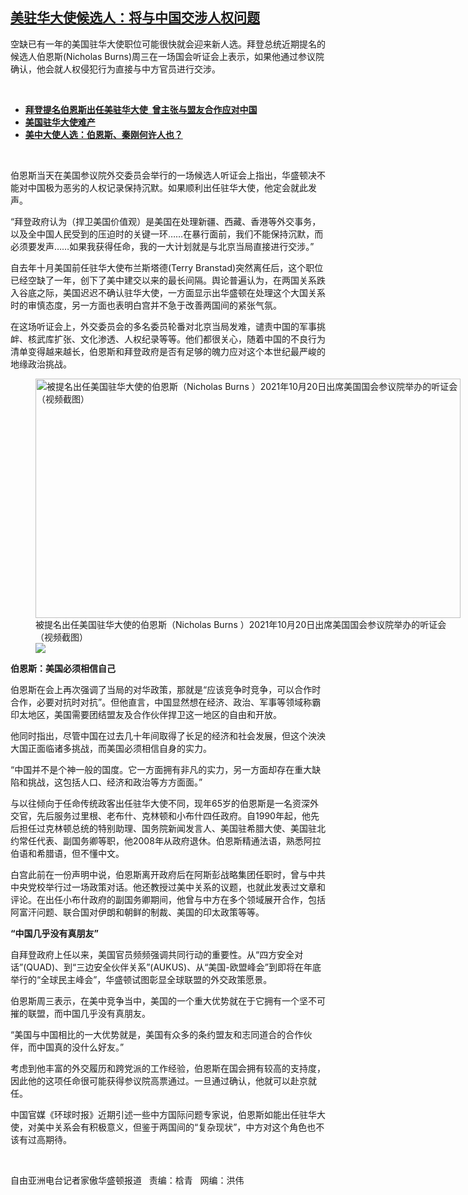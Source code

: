 <!--1634760540000-->
[美驻华大使候选人：将与中国交涉人权问题](https://www.rfa.org/mandarin/yataibaodao/junshiwaijiao/hc-10202021101137.html)
------

<p></p><p>空缺已有一年的美国驻华大使职位可能很快就会迎来新人选。拜登总统近期提名的候选人伯恩斯<span>(Nicholas Burns)</span><span>周三在一场国会听证会上表示，如果他通过参议院确认，他会就人权侵犯行为直接与中方官员进行交涉。</span></p><p><br/></p><ul><li><a href="https://www.rfa.org/mandarin/Xinwen/6-08212021122943.html"><strong>拜登提名伯恩斯出任美驻华大使  曾主张与盟友合作应对中国</strong></a></li><li><strong><a href="https://www.rfa.org/mandarin/yataibaodao/junshiwaijiao/wy-07162021102212.html">美国驻华大使难产</a></strong></li><li><strong><a href="https://www.rfa.org/mandarin/yataibaodao/junshiwaijiao/jt-04212021155834.html">美中大使人选：伯恩斯、秦刚何许人也？</a></strong></li></ul><p><br/></p><p>伯恩斯当天在美国参议院外交委员会举行的一场候选人<span>听证会上</span><span>指出，华盛顿决不能对中国极为恶劣的人权记录保持沉默。如果顺利出任驻华大使，他定会就此发声。</span></p><p><span>“拜登政府认为（捍卫美国价值观）是美国在处理新疆、西藏、香港等外交事务，以及全中国人民受到的压迫时的关键一环</span><span>……</span><span>在暴行面前，我们不能保持沉默，而必须要发声</span><span>……</span><span>如果我获得任命，我的一大计划就是与北京当局直接进行交涉。”</span></p><p><span>自去年十月美国前任驻华大使布兰斯塔德</span><span>(Terry Branstad)</span><span>突然<span>离</span>任后，这个职位已经空缺了一年，创下了美中建交以来的最长间隔。舆论普遍认为，在两国关系跌入谷底之际，美国迟迟不确认驻华大使，一方面显示出华盛顿在处理这个大国关系时的审慎态度，另一方面也表明白宫并不急于改善两国间的紧张气氛。</span></p><p><span>在这场听证会上，外交委员会的多名委员轮番对北京当局发难，谴责中国的军事挑衅、核武库扩张、文化渗透、人权纪录等等。他们都很关心，随着中国的不良行为清单变得越来越长，伯恩斯和拜登政府是否有足够的魄力应对这个本世纪最严峻的地缘政治挑战。</span></p><p><span><figure class="image-richtext image-inline captioned" style="width:680px;"><img alt="被提名出任美国驻华大使的伯恩斯（Nicholas Burns ）2021年10月20日出席美国国会参议院举办的听证会（视频截图）" height="383" src="https://www.rfa.org/mandarin/yataibaodao/junshiwaijiao/hc-10202021101137.html/hc1020c.jpg/@@images/71de48e3-37e8-4508-82c9-826c4f03f8c4.png" title="hc1020c.jpg" width="680"/><figcaption class="image-caption">被提名出任美国驻华大使的伯恩斯（Nicholas Burns ）2021年10月20日出席美国国会参议院举办的听证会（视频截图）</figcaption><small></small><div id="zoomattribute"><a data-caption="被提名出任美国驻华大使的伯恩斯（Nicholas Burns ）2021年10月20日出席美国国会参议院举办的听证会（视频截图）" data-fancybox="" href="https://www.rfa.org/mandarin/yataibaodao/junshiwaijiao/hc-10202021101137.html/hc1020c.jpg" id="single_image" title="被提名出任美国驻华大使的伯恩斯（Nicholas Burns ）2021年10月20日出席美国国会参议院举办的听证会（视频截图）"><img src="/++plone++rfa-resources/img/icon-zoom.png"/></a></div></figure></span></p><p><strong><span>伯恩斯：美国必须相信自己</span></strong></p><p><span>伯恩斯在会上再次强调了当局的对华政策，那就是“应该竞争时竞争，可以合作时合作，必要对抗时对抗”。但他直言，中国显然想在经济、政治、军事等领域称霸印太地区，美国需要团结盟友及合作伙伴捍卫这一地区的自由和开放。</span></p><p><span>他同时指出，尽管中国在过去几十年间取得了长足的经济和社会发展，但这个泱泱大国正面临诸多挑战，而美国必须相信自身的实力。</span></p><p><span>“中国并不是个神一般的国度。它一方面拥有非凡的实力，另一方面却存在重大缺陷和挑战，这包括人口、经济和政治等方方面面。”</span></p><p><span>与以往倾向于任命传统政客出任驻华大使不同，现年</span><span>65</span><span>岁的伯恩斯是一名资深外交官，先后服务过里根、老布什、克林顿和小布什四任政府。自</span><span>1990</span><span>年起，他先后担任过克林顿总统的特别助理、国务院新闻发言人、美国驻希腊大使、美国驻北约常任代表、副国务卿等职，他</span><span>2008</span><span>年从政府退休。伯恩斯精通法语，熟悉阿拉伯语和希腊语，但不懂中文。</span></p><p><span>白宫此前在一份声明中说，伯恩斯离开政府后在阿斯彭战略集团任职时，曾与中共中央党校举行过一场政策对话。他还教授过美中关系的议题，也就此发表过文章和评论。在出任小布什政府的副国务卿期间，他曾与中方在多个领域展开合作，包括阿富汗问题、联合国<span>对</span>伊朗和朝鲜的制裁、美国的印太政策等等。</span></p><p><strong><span>“中国几乎没有真朋友”</span></strong></p><p><span>自拜登政府上任以来，美国官员频频强调共同行动的重要性。从“四方安全对话”</span><span>(QUAD)</span><span>、到“三边安全伙伴关系”</span><span>(AUKUS)</span><span>、从“美国</span><span>-</span><span>欧盟峰会”到即将在年底举行的“全球民主峰会”，华盛顿试图彰显全球联盟的外交政策愿景。</span></p><p><span>伯恩斯周三表示，在美中竞争当中，美国的一个重大优势就在于它拥有一个坚不可摧的联盟，而中国几乎没有真朋友。</span></p><p><span>“美国与中国相比的一大优势就是，美国有众多的条约盟友和志同道合的合作伙伴，而中国真的没什么好友。”</span></p><p><span>考虑到他丰富的外交履历和<span>跨党派的</span>工作经验，伯恩斯在国会拥有较高的支持度，因此他的这项任命很可能获得参议院高票通过。一旦通过确认，他就可以赴京就任。</span></p><p><span>中国官媒《环球时报》近期引述一些<span>中方国际问题专家</span>说，伯恩斯如能出任驻华大使，对美中关系会有积极意义，但鉴于两国间的“复杂现状”，中方对这个角色也不该有过高期待。</span></p><p><br/></p><p><span>自由亚洲电台记者家傲华盛顿报道   责编：梒青   网编：洪伟<br/></span></p>
